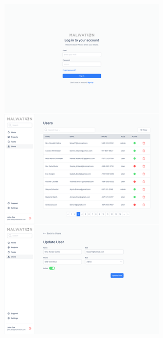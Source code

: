 ![login page ](./public/images/login.png)
![users page ](./public/images/users.png)
![user details page](./public/images/update-user.png)

